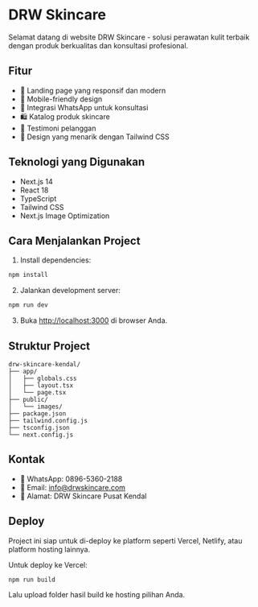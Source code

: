 # DRW Skincare

Selamat datang di website DRW Skincare - solusi perawatan kulit terbaik dengan produk berkualitas dan konsultasi profesional.

## Fitur

- 🌟 Landing page yang responsif dan modern
- 📱 Mobile-friendly design
- 💬 Integrasi WhatsApp untuk konsultasi
- 🛍️ Katalog produk skincare
- 💝 Testimoni pelanggan
- 🎨 Design yang menarik dengan Tailwind CSS

## Teknologi yang Digunakan

- Next.js 14
- React 18
- TypeScript
- Tailwind CSS
- Next.js Image Optimization

## Cara Menjalankan Project

1. Install dependencies:
```bash
npm install
```

2. Jalankan development server:
```bash
npm run dev
```

3. Buka [http://localhost:3000](http://localhost:3000) di browser Anda.

## Struktur Project

```
drw-skincare-kendal/
├── app/
│   ├── globals.css
│   ├── layout.tsx
│   └── page.tsx
├── public/
│   └── images/
├── package.json
├── tailwind.config.js
├── tsconfig.json
└── next.config.js
```

## Kontak

- 📱 WhatsApp: 0896-5360-2188
- 📧 Email: info@drwskincare.com
- 📍 Alamat: DRW Skincare Pusat Kendal

## Deploy

Project ini siap untuk di-deploy ke platform seperti Vercel, Netlify, atau platform hosting lainnya.

Untuk deploy ke Vercel:
```bash
npm run build
```

Lalu upload folder hasil build ke hosting pilihan Anda.